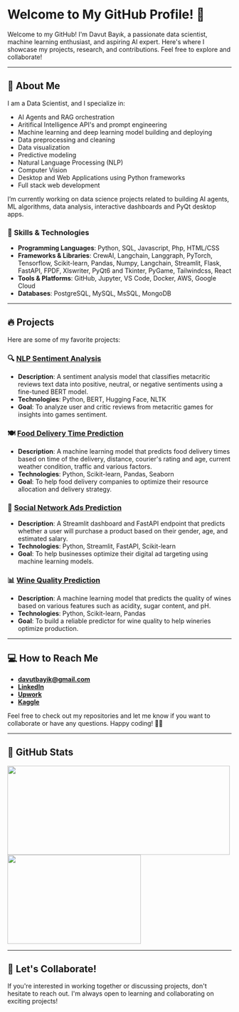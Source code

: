 # Welcome to My GitHub Profile! 👋

Welcome to my GitHub! I'm Davut Bayık, a passionate data scientist, machine learning enthusiast, and aspiring AI expert. Here's where I showcase my projects, research, and contributions. Feel free to explore and collaborate!

---

## 🚀 About Me

I am a Data Scientist, and I specialize in:
- AI Agents and RAG orchestration
- Aritifical Intelligence API's and prompt engineering
- Machine learning and deep learning model building and deploying
- Data preprocessing and cleaning
- Data visualization
- Predictive modeling
- Natural Language Processing (NLP)
- Computer Vision
- Desktop and Web Applications using Python frameworks
- Full stack web development

I’m currently working on data science projects related to building AI agents, ML algorithms, data analysis, interactive dashboards and PyQt desktop apps.

### 🔧 Skills & Technologies
- **Programming Languages**: Python, SQL, Javascript, Php, HTML/CSS
- **Frameworks & Libraries**: CrewAI, Langchain, Langgraph, PyTorch, Tensorflow, Scikit-learn, Pandas, Numpy, Langchain, Streamlit, Flask, FastAPI, FPDF, Xlswriter, PyQt6 and Tkinter, PyGame, Tailwindcss, React
- **Tools & Platforms**: GitHub, Jupyter, VS Code, Docker, AWS, Google Cloud
- **Databases**: PostgreSQL, MySQL, MsSQL, MongoDB

---

## 🔥 Projects

Here are some of my favorite projects:

### 🔍 [NLP Sentiment Analysis](https://github.com/davutbayik/metacritic-games-sentiment-analysis)
- **Description**: A sentiment analysis model that classifies metacritic reviews text data into positive, neutral, or negative sentiments using a fine-tuned BERT model.
- **Technologies**: Python, BERT, Hugging Face, NLTK
- **Goal**: To analyze user and critic reviews from metacritic games for insights into games sentiment.

### 🍽️ [Food Delivery Time Prediction](https://github.com/davutbayik/food-delivery-time-prediction)
- **Description**: A machine learning model that predicts food delivery times based on time of the delivery, distance, courier's rating and age, current weather condition, traffic and various factors.
- **Technologies**: Python, Scikit-learn, Pandas, Seaborn
- **Goal**: To help food delivery companies to optimize their resource allocation and delivery strategy.

### 🧠 [Social Network Ads Prediction](https://github.com/davutbayik/socialmedia-ads-purchase-prediction)
- **Description**: A Streamlit dashboard and FastAPI endpoint that predicts whether a user will purchase a product based on their gender, age, and estimated salary.
- **Technologies**: Python, Streamlit, FastAPI, Scikit-learn
- **Goal**: To help businesses optimize their digital ad targeting using machine learning models.

### 📊 [Wine Quality Prediction](https://github.com/davutbayik/wine-quality-prediction)
- **Description**: A machine learning model that predicts the quality of wines based on various features such as acidity, sugar content, and pH.
- **Technologies**: Python, Scikit-learn, Pandas
- **Goal**: To build a reliable predictor for wine quality to help wineries optimize production.

---

## 💻 How to Reach Me

- [**davutbayik@gmail.com**](mailto:davutbayik@gmail.com)
- [**LinkedIn**](https://www.linkedin.com/in/davutbayik/)
- [**Upwork**](https://www.upwork.com/freelancers/~01efaffd23e4bc0759)
- [**Kaggle**](https://www.kaggle.com/davutb)

Feel free to check out my repositories and let me know if you want to collaborate or have any questions. Happy coding! 👨‍💻

---

## 🌟 GitHub Stats

<a href="https://github.com/anuraghazra/github-readme-stats">
  <img height=200 width=500 align="center" src="https://github-readme-stats.vercel.app/api?username=davutbayik&show_icons=true&hide_title=true&count_private=true&hide=prs&theme=dracula" />
</a>
<a href="https://github.com/anuraghazra/github-readme-stats">
  <img height=200 width=300 align="center" src="https://github-readme-stats.vercel.app/api/top-langs/?username=davutbayik&layout=compact&count_private=true&theme=dracula" />
</a>

---

## 🚀 Let's Collaborate!

If you're interested in working together or discussing projects, don't hesitate to reach out. I'm always open to learning and collaborating on exciting projects!
